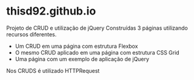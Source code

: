 # thisd92.github.io

Projeto de CRUD e utilização de jQuery
Construídas 3 páginas utilizando recursos diferentes.
- Um CRUD em uma página com estrutura Flexbox
- O mesmo CRUD aplicado em uma página com estrutura CSS Grid
- Uma página com um exemplo de aplicação de jQuery

Nos CRUDS é utilizado HTTPRequest
